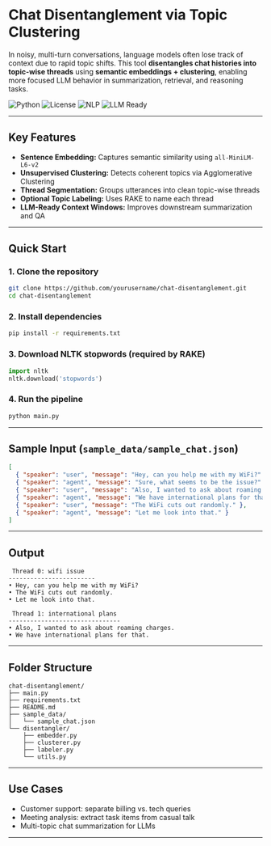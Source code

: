 #  Chat Disentanglement via Topic Clustering

In noisy, multi-turn conversations, language models often lose track of context due to rapid topic shifts. This tool **disentangles chat histories into topic-wise threads** using **semantic embeddings + clustering**, enabling more focused LLM behavior in summarization, retrieval, and reasoning tasks.

![Python](https://img.shields.io/badge/Python-3.8%2B-blue.svg)
![License](https://img.shields.io/badge/License-MIT-green.svg)
![NLP](https://img.shields.io/badge/NLP-Topic%20Clustering-orange)
![LLM Ready](https://img.shields.io/badge/LLM-Optimized-critical)

---

## Key Features

-  **Sentence Embedding:** Captures semantic similarity using `all-MiniLM-L6-v2`
-  **Unsupervised Clustering:** Detects coherent topics via Agglomerative Clustering
-  **Thread Segmentation:** Groups utterances into clean topic-wise threads
-  **Optional Topic Labeling:** Uses RAKE to name each thread
-  **LLM-Ready Context Windows:** Improves downstream summarization and QA

---

##  Quick Start

### 1. Clone the repository
```bash
git clone https://github.com/yourusername/chat-disentanglement.git
cd chat-disentanglement
```

### 2. Install dependencies
```bash
pip install -r requirements.txt
```

### 3. Download NLTK stopwords (required by RAKE)
```python
import nltk
nltk.download('stopwords')
```

### 4. Run the pipeline
```bash
python main.py
```

---

##  Sample Input (`sample_data/sample_chat.json`)
```json
[
  { "speaker": "user", "message": "Hey, can you help me with my WiFi?" },
  { "speaker": "agent", "message": "Sure, what seems to be the issue?" },
  { "speaker": "user", "message": "Also, I wanted to ask about roaming charges." },
  { "speaker": "agent", "message": "We have international plans for that." },
  { "speaker": "user", "message": "The WiFi cuts out randomly." },
  { "speaker": "agent", "message": "Let me look into that." }
]
```

---

##  Output
```
 Thread 0: wifi issue
------------------------
• Hey, can you help me with my WiFi?
• The WiFi cuts out randomly.
• Let me look into that.

 Thread 1: international plans
-------------------------------
• Also, I wanted to ask about roaming charges.
• We have international plans for that.
```

---

##  Folder Structure

```
chat-disentanglement/
├── main.py
├── requirements.txt
├── README.md
├── sample_data/
│   └── sample_chat.json
└── disentangler/
    ├── embedder.py
    ├── clusterer.py
    ├── labeler.py
    └── utils.py
```

---

##  Use Cases

- Customer support: separate billing vs. tech queries  
- Meeting analysis: extract task items from casual talk  
- Multi-topic chat summarization for LLMs

---
